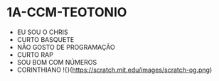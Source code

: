 # 1A-CCM-TEOTONIO
- EU SOU O CHRIS
- CURTO BASQUETE
- NÃO GOSTO DE PROGRAMAÇÃO
- CURTO RAP
- SOU BOM COM NÚMEROS
- CORINTHIANO
!{}(https://scratch.mit.edu/images/scratch-og.png)
